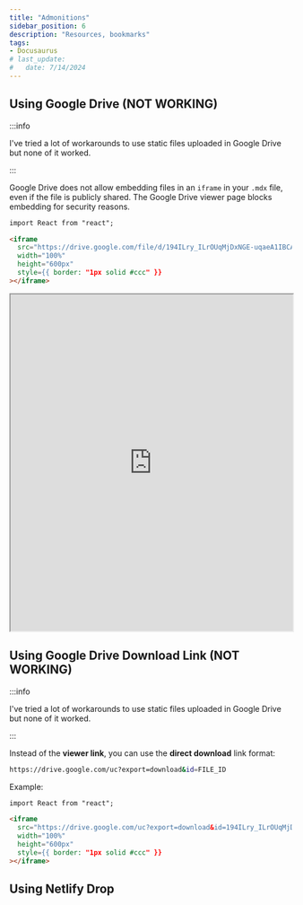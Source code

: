 ```yaml
---
title: "Admonitions"
sidebar_position: 6
description: "Resources, bookmarks"
tags: 
- Docusaurus
# last_update:
#   date: 7/14/2024
---
```



## Using Google Drive (NOT WORKING)

:::info 

I've tried a lot of workarounds to use static files uploaded in Google Drive but none of it worked.

:::

Google Drive does not allow embedding files in an `iframe` in your `.mdx` file, even if the file is publicly shared. The Google Drive viewer page blocks embedding for security reasons.

```html
import React from "react";

<iframe
  src="https://drive.google.com/file/d/194ILry_ILrOUqMjDxNGE-uqaeA1IBCAA/view"
  width="100%" 
  height="600px" 
  style={{ border: "1px solid #ccc" }}
></iframe>
```

<iframe
  src="https://drive.google.com/file/d/194ILry_ILrOUqMjDxNGE-uqaeA1IBCAA/view"
  width="100%"
  height="600px"
  style={{ border: "1px solid #ccc" }}
></iframe>


## Using Google Drive Download Link (NOT WORKING)

:::info 

I've tried a lot of workarounds to use static files uploaded in Google Drive but none of it worked.

:::


Instead of the **viewer link**, you can use the **direct download** link format:

```bash
https://drive.google.com/uc?export=download&id=FILE_ID
```

Example:

```html
import React from "react";

<iframe
  src="https://drive.google.com/uc?export=download&id=194ILry_ILrOUqMjDxNGE-uqaeA1IBCAA"
  width="100%" 
  height="600px" 
  style={{ border: "1px solid #ccc" }}
></iframe>
```

## Using Netlify Drop 

